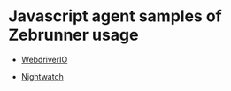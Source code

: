 # Javascript agent samples of Zebrunner usage

- [WebdriverIO](https://github.com/zebrunner/javascript-agent-samples/tree/main/sample-webdriverio)

- [Nightwatch](https://github.com/zebrunner/javascript-agent-samples/tree/main/sample-nightwatch)
